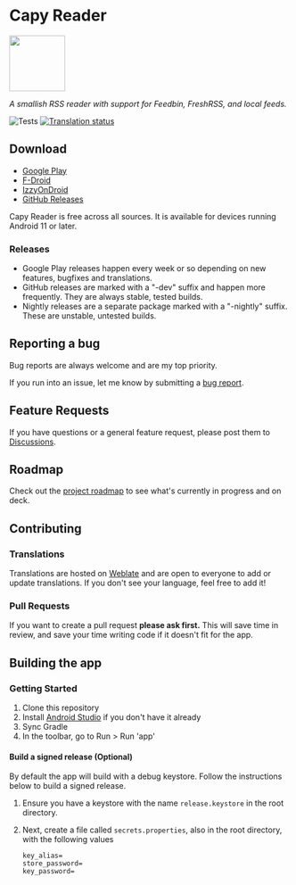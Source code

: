 # Capy Reader

<img src="./site/capy.png" width="100px">

_A smallish RSS reader with support for Feedbin, FreshRSS, and local feeds._

![Tests](https://github.com/jocmp/capyreader/actions/workflows/ci.yml/badge.svg) <a href="https://hosted.weblate.org/engage/capy-reader/">
 <img src="https://hosted.weblate.org/widget/capy-reader/strings/svg-badge.svg" alt="Translation status" />
</a>

## Download

- [Google Play][gplay_link]
- [F-Droid][fdroid_link]
- [IzzyOnDroid][izzy_link]
- [GitHub Releases][github_link]

Capy Reader is free across all sources. It is available for devices running Android 11 or later.

### Releases

- Google Play releases happen every week or so depending on new features, bugfixes and translations.
- GitHub releases are marked with a "-dev" suffix and happen more frequently. They are always stable, tested builds.
- Nightly releases are a separate package marked with a "-nightly" suffix. These are unstable, untested builds.

## Reporting a bug

Bug reports are always welcome and are my top priority.

If you run into an issue, let me know by submitting a [bug report](https://github.com/jocmp/capyreader/issues/new?labels=bug&template=1-bug-report.yml).

## Feature Requests

If you have questions or a general feature request, please post them to [Discussions](https://github.com/jocmp/capyreader/discussions).

## Roadmap

Check out the [project roadmap](https://github.com/users/jocmp/projects/3) to see what's currently in progress and on deck.

## Contributing

### Translations

Translations are hosted on [Weblate](https://hosted.weblate.org/projects/capy-reader) and are open to everyone to add or update translations. If you don't see your language, feel free to add it!

### Pull Requests

If you want to create a pull request **please ask first.** This will save time in review, and save your time writing code if it doesn't fit for the app.

## Building the app

### Getting Started

1. Clone this repository
2. Install [Android Studio](https://developer.android.com/studio) if you don't have it already
3. Sync Gradle
4. In the toolbar, go to Run > Run 'app'

#### Build a signed release (Optional)

By default the app will build with a debug keystore. Follow the instructions below to build a signed release.

1. Ensure you have a keystore with the name `release.keystore` in the root directory.
2. Next, create a file called `secrets.properties`, also in the root directory, with the following values

    ```properties
    key_alias=
    store_password=
    key_password=
    ```


[gplay_link]: https://play.google.com/store/apps/details?id=com.capyreader.app
[fdroid_link]: https://f-droid.org/packages/com.capyreader.app/
[izzy_link]: https://apt.izzysoft.de/fdroid/index/apk/com.capyreader.app
[izzy_img]: https://img.shields.io/endpoint?url=https://apt.izzysoft.de/fdroid/api/v1/shield/com.capyreader.app&label=IzzyOnDroid
[github_link]: https://github.com/jocmp/capyreader/releases/latest
[github_img]: https://img.shields.io/github/v/release/jocmp/capyreader?logo=GitHub
